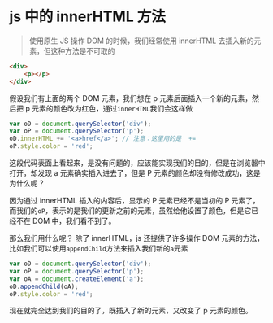<!-- Date: 2018-05-20 12:39 -->

# js 中的 innerHTML 方法

> 使用原生 JS 操作 DOM 的时候，我们经常使用 innerHTML 去插入新的元素，但这种方法是不可取的

```html
<div>
    <p></p>
</div>
```

假设我们有上面的两个 DOM 元素，我们想在 p 元素后面插入一个新的元素，然后把 p 元素的颜色改为红色，通过`innerHTML`我们会这样做

```js
var oD = document.querySelector('div');
var oP = document.querySelector('p');
oD.innerHTML += '<a>href</a>'; // 注意：这里用的是  +=
oP.style.color = 'red';
```

这段代码表面上看起来，是没有问题的，应该能实现我们的目的，但是在浏览器中打开，却发现 a 元素确实插入进去了，但是 P 元素的颜色却没有修改成功，这是为什么呢？

因为通过 innerHTML 插入的内容后，显示的 P 元素已经不是当初的 P 元素了，而我们的`oP`，表示的是我们的更新之前的元素，虽然给他设置了颜色，但是它已经不在 DOM 中，我们看不到了。

那么我们用什么呢？ 除了 innerHTML，js 还提供了许多操作 DOM 元素的方法，比如我们可以使用`appendChild`方法来插入我们新的`a`元素

```js
var oD = document.querySelector('div');
var oP = document.querySelector('p');
var oA = document.createElement('a');
oD.appendChild(oA);
oP.style.color = 'red';
```

现在就完全达到我们的目的了，既插入了新的元素，又改变了 p 元素的颜色。
